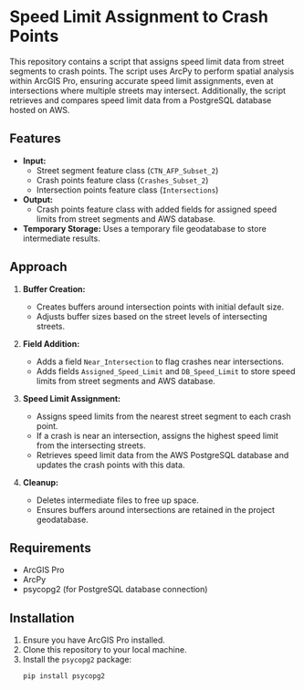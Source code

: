 # Speed Limit Assignment to Crash Points

This repository contains a script that assigns speed limit data from street segments to crash points. The script uses ArcPy to perform spatial analysis within ArcGIS Pro, ensuring accurate speed limit assignments, even at intersections where multiple streets may intersect. Additionally, the script retrieves and compares speed limit data from a PostgreSQL database hosted on AWS.

## Features

- **Input:**
  - Street segment feature class (`CTN_AFP_Subset_2`)
  - Crash points feature class (`Crashes_Subset_2`)
  - Intersection points feature class (`Intersections`)
- **Output:**
  - Crash points feature class with added fields for assigned speed limits from street segments and AWS database.
- **Temporary Storage:** Uses a temporary file geodatabase to store intermediate results.

## Approach

1. **Buffer Creation:**
   - Creates buffers around intersection points with initial default size.
   - Adjusts buffer sizes based on the street levels of intersecting streets.

2. **Field Addition:**
   - Adds a field `Near_Intersection` to flag crashes near intersections.
   - Adds fields `Assigned_Speed_Limit` and `DB_Speed_Limit` to store speed limits from street segments and AWS database.

3. **Speed Limit Assignment:**
   - Assigns speed limits from the nearest street segment to each crash point.
   - If a crash is near an intersection, assigns the highest speed limit from the intersecting streets.
   - Retrieves speed limit data from the AWS PostgreSQL database and updates the crash points with this data.

4. **Cleanup:**
   - Deletes intermediate files to free up space.
   - Ensures buffers around intersections are retained in the project geodatabase.

## Requirements

- ArcGIS Pro
- ArcPy
- psycopg2 (for PostgreSQL database connection)

## Installation

1. Ensure you have ArcGIS Pro installed.
2. Clone this repository to your local machine.
3. Install the `psycopg2` package:
   ```bash
   pip install psycopg2
